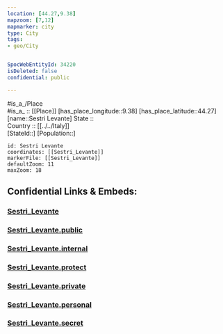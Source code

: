 ```yaml
---
location: [44.27,9.38] 
mapzoom: [7,12] 
mapmarker: city 
type: City
tags:
- geo/City


SpocWebEntityId: 34220
isDeleted: false
confidential: public

---
```

#is_a_/Place  
#is_a_ :: [[Place]] 
[has_place_longitude::9.38] 
[has_place_latitude::44.27] 
[name::Sestri Levante] 
State ::  
Country :: [[../../Italy]]  
[StateId::] 
[Population::] 



```leaflet
id: Sestri Levante
coordinates: [[Sestri_Levante]] 
markerFile: [[Sestri_Levante]] 
defaultZoom: 11 
maxZoom: 18
```


## Confidential Links & Embeds: 

### [Sestri_Levante](/_Standards/Earth/Continent/Europe/Europe~South/Italy/City/Sestri_Levante.md) 

### [Sestri_Levante.public](/_public/Earth/Continent/Europe/Europe~South/Italy/City/Sestri_Levante.public.md) 

### [Sestri_Levante.internal](/_internal/Earth/Continent/Europe/Europe~South/Italy/City/Sestri_Levante.internal.md) 

### [Sestri_Levante.protect](/_protect/Earth/Continent/Europe/Europe~South/Italy/City/Sestri_Levante.protect.md) 

### [Sestri_Levante.private](/_private/Earth/Continent/Europe/Europe~South/Italy/City/Sestri_Levante.private.md) 

### [Sestri_Levante.personal](/_personal/Earth/Continent/Europe/Europe~South/Italy/City/Sestri_Levante.personal.md) 

### [Sestri_Levante.secret](/_secret/Earth/Continent/Europe/Europe~South/Italy/City/Sestri_Levante.secret.md)

